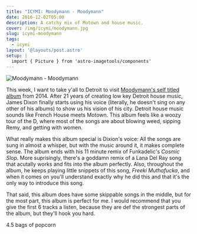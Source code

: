 ```yaml
---
title: "ICYMI: Moodymann - Moodymann"
date: 2016-12-02T05:00
description: A catchy mix of Motown and house music.
cover: /img/icymi/moodymann.jpg
slug: icymi-moodymann
tags:
  - icymi
layout: '@layouts/post.astro'
setup: |
  import { Picture } from 'astro-imagetools/components'
---
```


![Moodymann - Moodymann][1]

This week, I want to take y'all to Detroit to visit [Moodymann's self titled album][2] from 2014. After 21 years of
creating low key Detroit house music, James Dixon finally starts using his voice (literally, he doesn't sing on any
other of his albums) to show us his vision of his city. Detroit house music sounds like French House meets Motown. This
album feels like a woozy tour of the D, where most of the songs are about blowing weed, sipping Remy, and getting with
women.

What really makes this album special is Dixion's voice: All the songs are sung in almost a whisper, but with the music
around it, it makes complete sense. The album ends with his 11 minute remix of Funkadelic's *Cosmic Slop*. More
suprisingly, there's a goddamn remix of a Lana Del Ray song that acutally works and fits into the album perfectly. Also,
throughout the album, he keeps playing little snippets of this song, *Freeki Muthafucka*, and when it comes on you'll
understand exactly why he did this and that it's the only way to introduce this song.

That said, this album does have some skippable songs in the middle, but for the most part, this album is perfect for me.
I would recommend that you give the first 6 tracks a listen, because they are def the strongest parts of the album, but
they'll hook you hard.

4.5 bags of popcorn

[1]: /img/icymi/moodymann.jpg
[2]: https://open.spotify.com/album/61sGO58ljdDgD4Mn6Bcj3P
